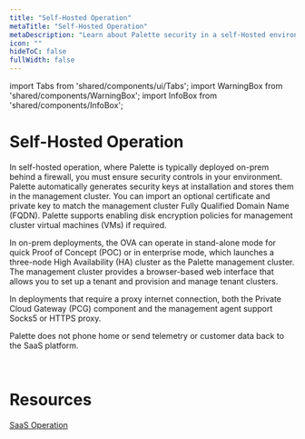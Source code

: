 ```yaml
---
title: "Self-Hosted Operation"
metaTitle: "Self-Hosted Operation"
metaDescription: "Learn about Palette security in a self-Hosted environment."
icon: ""
hideToC: false
fullWidth: false
---
```


import Tabs from 'shared/components/ui/Tabs';
import WarningBox from 'shared/components/WarningBox';
import InfoBox from 'shared/components/InfoBox';

# Self-Hosted Operation

In self-hosted operation, where Palette is typically deployed on-prem behind a firewall, you must ensure security controls in your environment. Palette automatically generates security keys at installation and stores them in the management cluster. You can import an optional certificate and private key to match the management cluster Fully Qualified Domain Name (FQDN). Palette supports enabling disk encryption policies for management cluster virtual machines (VMs) if required. 

In on-prem deployments, the OVA can operate in stand-alone mode for quick Proof of Concept (POC) or in enterprise mode, which launches a three-node High Availability (HA) cluster as the Palette management cluster. The management cluster provides a browser-based web interface that allows you to set up a tenant and provision and manage tenant clusters. 

In deployments that require a proxy internet connection, both the Private Cloud Gateway (PCG) component and the management agent support Socks5 or HTTPS proxy.

Palette does not phone home or send telemetry or customer data back to the SaaS platform.

<br />

# Resources

[SaaS Operation](/security/saas-operation)

<br />

<br />

<br />

<br />


